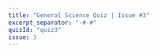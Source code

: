 ```yaml
---
title: "General Science Quiz | Issue #3"
excerpt_separator: "-#-#"
quizId: "quiz3"
issue: 3
---
```

